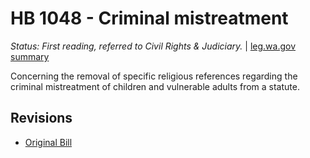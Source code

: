 # HB 1048 - Criminal mistreatment
*Status: First reading, referred to Civil Rights & Judiciary.* | [leg.wa.gov summary](https://app.leg.wa.gov/billsummary?BillNumber=1048&Year=2021)

Concerning the removal of specific religious references regarding the criminal mistreatment of children and vulnerable adults from a statute.

## Revisions
* [Original Bill](1/)